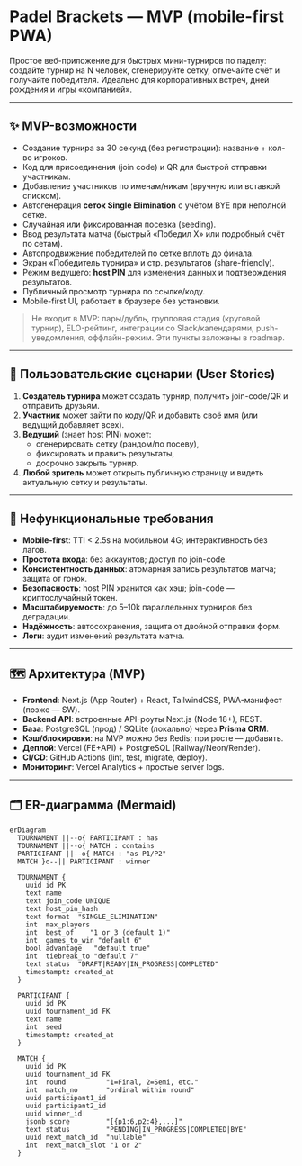 # Padel Brackets — MVP (mobile-first PWA)

Простое веб-приложение для быстрых мини-турниров по паделу: создайте турнир на N человек, сгенерируйте сетку, отмечайте счёт и получайте победителя. Идеально для корпоративных встреч, дней рождения и игры «компанией».

---

## ✨ MVP-возможности

- Создание турнира за 30 секунд (без регистрации): название + кол-во игроков.
- Код для присоединения (join code) и QR для быстрой отправки участникам.
- Добавление участников по именам/никам (вручную или вставкой списком).
- Автогенерация **сеток Single Elimination** с учётом BYE при неполной сетке.
- Случайная или фиксированная посевка (seeding).
- Ввод результата матча (быстрый «Победил X» или подробный счёт по сетам).
- Автопродвижение победителей по сетке вплоть до финала.
- Экран «Победитель турнира» и стр. результатов (share-friendly).
- Режим ведущего: **host PIN** для изменения данных и подтверждения результатов.
- Публичный просмотр турнира по ссылке/коду.
- Mobile-first UI, работает в браузере без установки.

> Не входит в MVP: пары/дубль, групповая стадия (круговой турнир), ELO-рейтинг, интеграции со Slack/календарями, push-уведомления, оффлайн-режим. Эти пункты заложены в roadmap.

---

## 🧭 Пользовательские сценарии (User Stories)

1. **Создатель турнира** может создать турнир, получить join-code/QR и отправить друзьям.
2. **Участник** может зайти по коду/QR и добавить своё имя (или ведущий добавляет всех).
3. **Ведущий** (знает host PIN) может:
   - сгенерировать сетку (рандом/по посеву),
   - фиксировать и править результаты,
   - досрочно закрыть турнир.
4. **Любой зритель** может открыть публичную страницу и видеть актуальную сетку и результаты.

---

## 🧱 Нефункциональные требования

- **Mobile-first**: TTI < 2.5s на мобильном 4G; интерактивность без лагов.
- **Простота входа**: без аккаунтов; доступ по join-code.
- **Консистентность данных**: атомарная запись результатов матча; защита от гонок.
- **Безопасность**: host PIN хранится как хэш; join-code — криптослучайный токен.
- **Масштабируемость**: до 5–10k параллельных турниров без деградации.
- **Надёжность**: автосохранения, защита от двойной отправки форм.
- **Логи**: аудит изменений результата матча.

---

## 🗺️ Архитектура (MVP)

- **Frontend**: Next.js (App Router) + React, TailwindCSS, PWA-манифест (позже — SW).
- **Backend API**: встроенные API-роуты Next.js (Node 18+), REST.
- **База**: PostgreSQL (прод) / SQLite (локально) через **Prisma ORM**.
- **Кэш/блокировки**: на MVP можно без Redis; при росте — добавить.
- **Деплой**: Vercel (FE+API) + PostgreSQL (Railway/Neon/Render).
- **CI/CD**: GitHub Actions (lint, test, migrate, deploy).
- **Мониторинг**: Vercel Analytics + простые server logs.

---

## 🗂 ER-диаграмма (Mermaid)

```mermaid
erDiagram
  TOURNAMENT ||--o{ PARTICIPANT : has
  TOURNAMENT ||--o{ MATCH : contains
  PARTICIPANT ||--o{ MATCH : "as P1/P2"
  MATCH }o--|| PARTICIPANT : winner

  TOURNAMENT {
    uuid id PK
    text name
    text join_code UNIQUE
    text host_pin_hash
    text format  "SINGLE_ELIMINATION"
    int  max_players
    int  best_of    "1 or 3 (default 1)"
    int  games_to_win "default 6"
    bool advantage   "default true"
    int  tiebreak_to "default 7"
    text status  "DRAFT|READY|IN_PROGRESS|COMPLETED"
    timestamptz created_at
  }

  PARTICIPANT {
    uuid id PK
    uuid tournament_id FK
    text name
    int  seed
    timestamptz created_at
  }

  MATCH {
    uuid id PK
    uuid tournament_id FK
    int  round          "1=Final, 2=Semi, etc."
    int  match_no       "ordinal within round"
    uuid participant1_id
    uuid participant2_id
    uuid winner_id
    jsonb score         "[{p1:6,p2:4},...]"
    text status         "PENDING|IN_PROGRESS|COMPLETED|BYE"
    uuid next_match_id  "nullable"
    int  next_match_slot "1 or 2"
  }
